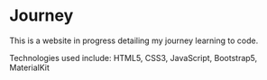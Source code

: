 # Journey
 This is a website in progress detailing my journey learning to code.

 Technologies used include: HTML5, CSS3, JavaScript, Bootstrap5, MaterialKit
